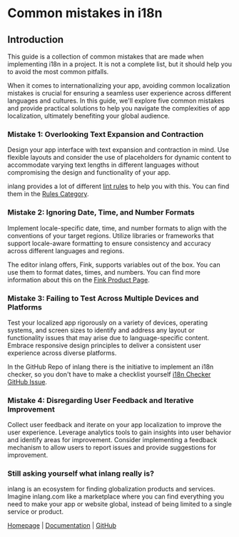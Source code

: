 # Common mistakes in i18n

## Introduction

This guide is a collection of common mistakes that are made when implementing i18n in a project. It is not a complete list, but it should help you to avoid the most common pitfalls.

When it comes to internationalizing your app, avoiding common localization mistakes is crucial for ensuring a seamless user experience across different languages and cultures. In this guide, we'll explore five common mistakes and provide practical solutions to help you navigate the complexities of app localization, ultimately benefiting your global audience.

### Mistake 1: Overlooking Text Expansion and Contraction

Design your app interface with text expansion and contraction in mind. Use flexible layouts and consider the use of placeholders for dynamic content to accommodate varying text lengths in different languages without compromising the design and functionality of your app.

inlang provides a lot of different [lint rules](https://inlang.com/c/lint-rules) to help you with this. You can find them in the [Rules Category](/c/lint-rules).

### Mistake 2: Ignoring Date, Time, and Number Formats

Implement locale-specific date, time, and number formats to align with the conventions of your target regions. Utilize libraries or frameworks that support locale-aware formatting to ensure consistency and accuracy across different languages and regions.

The editor inlang offers, Fink, supports variables out of the box. You can use them to format dates, times, and numbers. You can find more information about this on the [Fink Product Page](https://inlang.com/m/tdozzpar/app-inlang-finkLocalizationEditor).

### Mistake 3: Failing to Test Across Multiple Devices and Platforms

Test your localized app rigorously on a variety of devices, operating systems, and screen sizes to identify and address any layout or functionality issues that may arise due to language-specific content. Embrace responsive design principles to deliver a consistent user experience across diverse platforms.

In the GitHub Repo of inlang there is the initiative to implement an i18n checker, so you don't have to make a checklist yourself [i18n Checker GitHub Issue](https://github.com/opral/monorepo/issues/1730#issuecomment-1825809689).

### Mistake 4: Disregarding User Feedback and Iterative Improvement

Collect user feedback and iterate on your app localization to improve the user experience. Leverage analytics tools to gain insights into user behavior and identify areas for improvement. Consider implementing a feedback mechanism to allow users to report issues and provide suggestions for improvement.

### Still asking yourself what inlang really is?

inlang is an ecosystem for finding globalization products and services. Imagine inlang.com like a marketplace where you can find everything you need to make your app or website global, instead of being limited to a single service or product.

[Homepage](/) | [Documentation](/documentation) | [GitHub](https://github.com/opral/monorepo)

<br />
